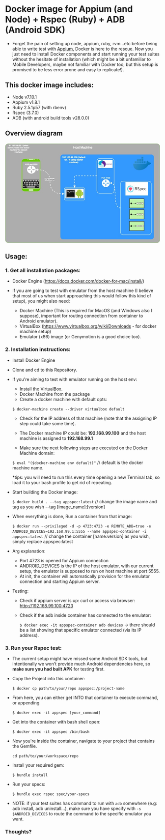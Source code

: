 # Docker image for Appium (and Node) + Rspec (Ruby) + ADB (Android SDK)
- Forget the pain of setting up node, appium, ruby, rvm...etc before being able to write test with [Appium](http://appium.io/), Docker is here to the rescue. Now you just need to install Docker components and start running your test suites without the hesitate of installation (which might be a bit unfamiliar to Mobile Developers, maybe not familiar with Docker too, but this setup is promised to be less error prone and easy to replicate!).

## This docker image includes:
  - Node v7.10.1
  - Appium v1.8.1
  - Ruby 2.5.1p57 (with rbenv)
  - Rspec (3.7.0)
  - ADB (with android build tools v28.0.0)
  
## Overview diagram
<p align="center">
  <img src="./snapshot-images/diagram.jpg" width="600"/>
</p>

## Usage:
### 1. Get all installation packages:
   - Docker Engine (https://docs.docker.com/docker-for-mac/install/)
   
   - If you are going to test with emulator from the host machine (I believe that most of us when start approaching this would follow this kind of setup), you might also need:
     - Docker Machine (This is required for MacOS (and Windows also I suppose), important for routing connection from container to Android emulator).
     - VirtualBox (https://www.virtualbox.org/wiki/Downloads - for docker machine setup) 
     - Emulator (x86) image (or Genymotion is a good choice too).

### 2. Installation instructions:
   - Install Docker Engine
   - Clone and cd to this Repository.
   
   - If you're aiming to test with emulator running on the host env:
      - Install the VirtualBox.
      - Docker Machine from the package
      - Create a docker machine with default opts:
     
     `$ docker-machine create --driver virtualbox default `
     
      - Check for the IP address of that machine (note that the assigning IP step could take some time).
      - The Docker machine IP could be: **192.168.99.100** and the host machine is assigned to **192.168.99.1**
   
      - Make sure the next following steps are executed on the Docker Machine domain: 
   
      `$ eval "($docker-machine env default)"` // default is the docker machine name.
      
      *tips: you will need to run this every time opening a new Terminal tab, so load it to your bash profile to get rid of repeating.
   - Start building the Docker image: 
     
     `$ docker build . --tag appspec:latest` // change the image name and tag as you wish --tag [image_name]:[version]
     
   - When everything is done, Run a container from that image:
     
     `$ docker run --privileged -d -p 4723:4723 -e REMOTE_ADB=true -e ANDROID_DEVICES=192.168.99.1:5555 --name appspec-container -i appspec:latest` 
     // change the container [name:version] as you wish, simply replace appspec:latest
     
   - Arg explanation: 
      - Port 4723 is opened for Appium connection
      - ANDROID_DEVICES is the IP of the host emulator, with our current setup, the emulator is supposed to run on host machine at port 5555.
      - At init, the container will automatically provision for the emulator connection and starting Appium server.
   - Testing: 
      - Check if appium server is up: curl or access via browser: http://192.168.99.100:4723
      - Check if the adb inside container has connected to the emulator: 
        
        `$ docker exec -it appspec-container adb devices` 
        -> there should be a list showing that specific emulator connected (via its IP address).

### 3. Run your Rspec test:
   - The current setup might have missed some Android SDK tools, but intentionally we won't provide much Android dependencies here, so **make sure you had built APK** for testing first.
   - Copy the Project into this container: 
     
     `$ docker cp path/to/your/repo appspec:/project-name`

   - From here, you can either get INTO that container to execute command, or appending 
     
     `$ docker exec -it appspec [your_command]`
   
   - Get into the container with bash shell open: 
   
     `$ docker exec -it appspec /bin/bash`
   
   - Now you're inside the container, navigate to your project that contains the Gemfile.
   
     `cd path/to/your/workspace/repo`
   
   - Install your required gem: 
     
     `$ bundle install`
   
   - Run your specs: 
     
     `$ bundle exec rspec spec/your-specs`
   
   - NOTE: if your test suites has command to run with `adb` somewhere (e.g: adb install, adb uninstall...), make sure you have specify with `-s $ANDROID_DEVICES` to route the command to the specific emulator you want.


### Thoughts?
